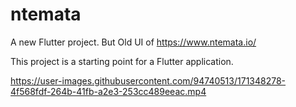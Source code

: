 # ntemata

A new Flutter project. But Old UI of https://www.ntemata.io/

This project is a starting point for a Flutter application.



https://user-images.githubusercontent.com/94740513/171348278-4f568fdf-264b-41fb-a2e3-253cc489eeac.mp4


